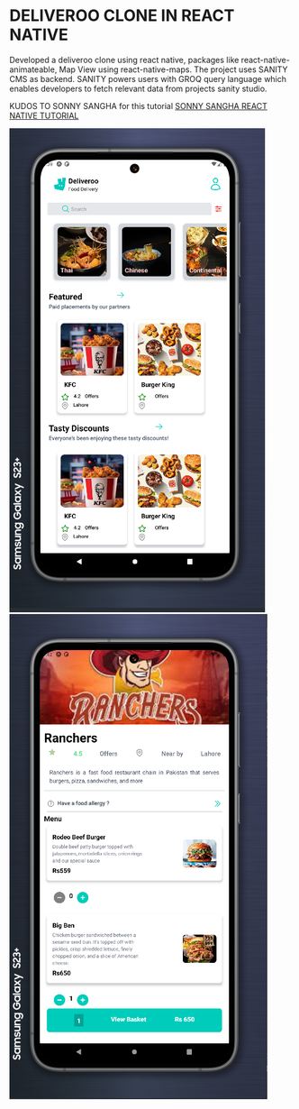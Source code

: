 # DELIVEROO CLONE IN REACT NATIVE 

Developed a deliveroo clone using react native, packages like react-native-animateable, Map View using react-native-maps. The project uses SANITY CMS as backend. SANITY powers users with GROQ query language which enables developers to fetch relevant data from projects sanity studio.

KUDOS TO SONNY SANGHA for this tutorial [SONNY SANGHA REACT NATIVE TUTORIAL](https://youtu.be/AkEnidfZnCU?si=WtxdvmomTc0uz9d_)

![Home Screen](<Screenshot 2024-09-16 133930.png>)
![Restaurant Screen](<Screenshot 2024-09-16 134231.png>)